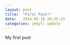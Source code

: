 ```yaml
---
layout: post
title:  "First Post!"
date:   2014-05-10 20:25:13
categories: jekyll update
---
```


My first post
